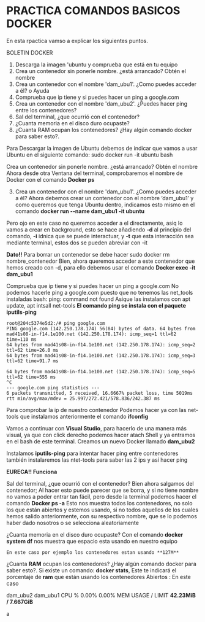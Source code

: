 # PRACTICA COMANDOS BASICOS DOCKER

En esta rpactica vamso a explicar los siguientes puntos.

BOLETIN DOCKER
1. Descarga la imagen 'ubuntu y comprueba que está en tu equipo
2. Crea un contenedor sin ponerle nombre. ¿está arrancado? Obtén el nombre
3. Crea un contenedor con el nombre 'dam_ubu1'. ¿Como puedes acceder a él?
o Ayuda
4. Comprueba que ip tiene y si puedes hacer un ping a google.com
5. Crea un contenedor con el nombre 'dam_ubu2'. ¿Puedes hacer ping entre los
contenedores?
6. Sal del terminal, ¿que ocurrió con el contenedor?
7. ¿Cuanta memoria en el disco duro ocupaste?
8. ¿Cuanta RAM ocupan los contenedores? ¿Hay algún comando docker para saber
esto?.




Para Descargar la imagen de Ubuntu debemos de indicar que vamos a usar Ubuntu en el siguiente comando:
sudo docker run -it ubuntu bash



Crea un contenedor sin ponerle nombre. ¿está arrancado? Obtén el nombre
Ahora desde otra Ventana del terminal, comprobaremos el nombre de Docker con el comando
**Docker ps**



3. Crea un contenedor con el nombre 'dam_ubu1'. ¿Como puedes acceder a él?
Ahora debemos crear un contenedor con el nombre ‘dam_ubu1’ y como queremos que tenga Ubuntu dentro, indicamos esto mismo en el comando
**docker run --name dam_ubu1 -it ubuntu**



Pero ojo en este caso no queremos acceder a el directamente, asiq lo vamos a crear en background, esto se hace añadiendo **-d** al principio del comando, **-i** idnica que se puede interactuar, y **-t** que esta interacción sea mediante terminal, estos dos se pueden abreviar con -it

**Dato!!** Para borrar un contenedor se debe hacer sudo docker rm nombre_contenedor Bien, ahora queremos acceder a este contenedor que hemos creado con
-d, para ello debemos usar el comando **Docker exec -it dam_ubu1**



 Comprueba que ip tiene y si puedes hacer un ping a google.com
No podemos hacerle ping a google.com puesto que no tenemos las net_tools instaladas
bash: ping: command not found
Asique las instalamos con apt update, apt intsall net-tools **El comando ping se instala con el paquete iputils-ping**

    root@204c5374e5d2:/# ping google.com
    PING google.com (142.250.178.174) 56(84) bytes of data. 64 bytes from mad41s08-in-f14.1e100.net (142.250.178.174): icmp_seq=1 ttl=62 time=110 ms
    64 bytes from mad41s08-in-f14.1e100.net (142.250.178.174): icmp_seq=2 ttl=62 time=26.0 ms
    64 bytes from mad41s08-in-f14.1e100.net (142.250.178.174): icmp_seq=3 ttl=62 time=91.7 ms
    
    64 bytes from mad41s08-in-f14.1e100.net (142.250.178.174): icmp_seq=5 ttl=62 time=555 ms
    ^C
    --- google.com ping statistics ---
    6 packets transmitted, 5 received, 16.6667% packet loss, time 5019ms rtt min/avg/max/mdev = 25.997/272.421/578.836/242.387 ms

Para comprobar la ip de nuestro contenedor Podemos hacer ya con las net-tools que instalamos anteriormente el comando **ifconfig**



Vamos a continuar con **Visual Studio**, para hacerlo de una manera más visual, ya que con click derecho podemos hacer atach Shell y ya entramos en el bash de este terminal.
Creamos un nuevo Docker llamado **dam_ubu2**



Instalamos **iputils-ping** para intentar hacer ping entre contenedores también instalaremos las ntet-tools para saber las 2 ips y así hacer ping



**EURECA!! Funciona**

Sal del terminal, ¿que ocurrió con el contenedor?
Bien ahora salgamos del contenedor; Al hacer esto puede parecer que se borra, y si no tiene nombre no vamos a poder entrar tan fácil, pero desde la terminal podemos hacer el comando **Docker ps -a** Esto nos muestra todos los contenedores, no solo los que están abiertos y estemos usando, si no todos aquellos de los cuales hemos salido anteriormente, con su respectivo nombre, que se lo podemos haber dado nosotros o se selecciona aleatoriamente


¿Cuanta memoria en el disco duro ocupaste?
Con el comando **docker system df** nos muestra que espacio esta usando en nuestro equipo

    En este caso por ejemplo los contenedores estan usando **127M**


¿Cuanta **RAM** ocupan los contenedores? ¿Hay algún comando docker para saber esto?.
Si existe un comando: **docker stats**, Este te indicará el porcentaje de **ram** que están usando los contenedores Abiertos :
En este caso

dam_ubu2
dam_ubu1
CPU %
0.00%
0.00%
MEM USAGE / LIMIT
**42.23MiB**
**/ 7.667GiB**

a